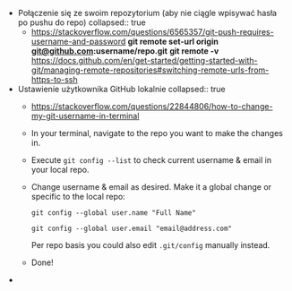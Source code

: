 - Połączenie się ze swoim repozytorium (aby nie ciągle wpisywać hasła po pushu do repo)
  collapsed:: true
	- https://stackoverflow.com/questions/6565357/git-push-requires-username-and-password
	  **git remote set-url origin git@github.com:username/repo.git**
	  **git remote -v**
	  https://docs.github.com/en/get-started/getting-started-with-git/managing-remote-repositories#switching-remote-urls-from-https-to-ssh
- Ustawienie użytkownika GitHub lokalnie
  collapsed:: true
	- https://stackoverflow.com/questions/22844806/how-to-change-my-git-username-in-terminal
	- In your terminal, navigate to the repo you want to make the changes in.
	- Execute `git config --list` to check current username & email in your local repo.
	- Change username & email as desired. Make it a global change or specific to the local repo: 
	  
	  `git config --global user.name "Full Name"`
	  
	  `git config --global user.email "email@address.com"`
	  
	  Per repo basis you could also edit `.git/config` manually instead.
	- Done!
-